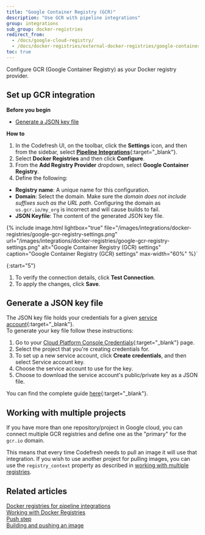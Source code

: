 ```yaml
---
title: "Google Container Registry (GCR)"
description: "Use GCR with pipeline integrations"
group: integrations
sub_group: docker-registries
redirect_from:
  - /docs/google-cloud-registry/
  - /docs/docker-registries/external-docker-registries/google-container-registry/
toc: true
---
```

Configure GCR (Google Container Registry) as your Docker registry provider.  

## Set up GCR integration

**Before you begin**  
* [Generate a JSON key file](#generate-a-json-key-file)

**How to**  

1. In the Codefresh UI, on the toolbar, click the **Settings** icon, and then from the sidebar, select [**Pipeline Integrations**](https://g.codefresh.io/account-admin/account-conf/integration){:target="\_blank"}. 
1. Select **Docker Registries** and then click **Configure**.
1. From the **Add Registry Provider** dropdown, select **Google Container Registry**.
1. Define the following:  
  * **Registry name**: A unique name for this configuration.
  * **Domain**: Select the domain. Make sure the _domain does not include suffixes such as the URL path_. Configuring the domain as `us.gcr.io/my_org` is incorrect and will cause builds to fail. 
  * **JSON Keyfile**: The content of the generated JSON key file. 


{% include image.html 
	lightbox="true" 
	file="/images/integrations/docker-registries/google-gcr-registry-settings.png" 
	url="/images/integrations/docker-registries/google-gcr-registry-settings.png" 
	alt="Google Container Registry (GCR) settings" 
  caption="Google Container Registry (GCR) settings" 
	max-width="60%" %}`

{:start="5"}
1. To verify the connection details, click **Test Connection**.
1. To apply the changes, click **Save**.


## Generate a JSON key file
The JSON key file holds your credentials for a given [service account](https://cloud.google.com/compute/docs/access/service-accounts){:target="\_blank"}.  
To generate your key file follow these instructions:

1. Go to your [Cloud Platform Console Credentials](https://console.cloud.google.com/apis/credentials){:target="\_blank"}  page.
1. Select the project that you're creating credentials for.
1. To set up a new service account, click **Create credentials**, and then select Service account key.
1. Choose the service account to use for the key.
1. Choose to download the service account's public/private key as a JSON file.

You can find the complete guide [here](https://support.google.com/cloud/answer/6158849#serviceaccounts){:target="\_blank"}.

## Working with multiple projects

If you have more than one repository/project in Google cloud, you can connect multiple GCR registries and define one as the "primary" for the `gcr.io` domain.

This means that every time Codefresh needs to pull an image it will use that integration. If you wish to use another project for pulling images,
you can use the `registry_context` property as described in [working with multiple registries]({{site.baseurl}}/docs/ci-cd-guides/working-with-docker-registries/#working-with-multiple-registries-with-the-same-domain).


## Related articles
[Docker registries for pipeline integrations]({{site.baseurl}}/docs/integrations/docker-registries)  
[Working with Docker Registries]({{site.baseurl}}/docs/ci-cd-guides/working-with-docker-registries/)  
[Push step]({{site.baseurl}}/docs/pipelines/steps/push/)  
[Building and pushing an image]({{site.baseurl}}/docs/example-catalog/ci-examples/build-and-push-an-image/)  